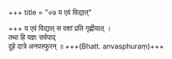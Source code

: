 +++
title = "०७ य एवं विद्यात्"

+++
य एवं विद्यात् स वशां प्रति गृह्णीयात् ।  
तथा हि यज्ञः सर्वपाद्  
दुहे दात्रे अनपस्फुरन् ॥ +++(Bhatt. anvasphuraṃ)+++